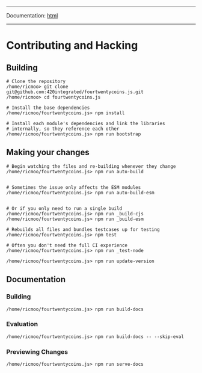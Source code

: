 -----

Documentation: [html](https://420integrated.com/wiki/)

-----

Contributing and Hacking
========================

Building
--------

```
# Clone the repository
/home/ricmoo> git clone git@github.com:420integrated/fourtwentycoins.js.git
/home/ricmoo> cd fourtwentycoins.js

# Install the base dependencies
/home/ricmoo/fourtwentycoins.js> npm install

# Install each module's dependencies and link the libraries
# internally, so they reference each other
/home/ricmoo/fourtwentycoins.js> npm run bootstrap
```

Making your changes
-------------------

```
# Begin watching the files and re-building whenever they change
/home/ricmoo/fourtwentycoins.js> npm run auto-build


# Sometimes the issue only affects the ESM modules
/home/ricmoo/fourtwentycoins.js> npm run auto-build-esm


# Or if you only need to run a single build
/home/ricmoo/fourtwentycoins.js> npm run _build-cjs
/home/ricmoo/fourtwentycoins.js> npm run _build-esm
```

```
# Rebuilds all files and bundles testcases up for testing
/home/ricmoo/fourtwentycoins.js> npm test

# Often you don't need the full CI experience
/home/ricmoo/fourtwentycoins.js> npm run _test-node
```

```
/home/ricmoo/fourtwentycoins.js> npm run update-version
```

Documentation
-------------

### Building

```
/home/ricmoo/fourtwentycoins.js> npm run build-docs
```

### Evaluation

```
/home/ricmoo/fourtwentycoins.js> npm run build-docs -- --skip-eval
```

### Previewing Changes

```
/home/ricmoo/fourtwentycoins.js> npm run serve-docs
```

